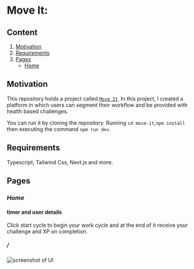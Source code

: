# Move It:

## Content

1. [Motivation](#Motivation) 
2. [Requirements](#Requirements)
3. [Pages](#Pages)
    - [Home](#Visit)

## Motivation

This repository holds a project called [`Move It`](https://move-it-xp.vercel.app). In this project, I created a platform in which users can segment their workflow and be provided with health based challenges.

You can run it by cloning the repository. Running `cd move-it`,`npm install` then executing the command `npm run dev`.

## Requirements

Typescript, Tailwind Css, Next.js and more.

## Pages
### *Home*

#### timer and user details
Click start cycle to begin your work cycle and at the end of it receive your challenge and XP on completion.
##### /

<img src="" alt="screenshot of UI"/>
